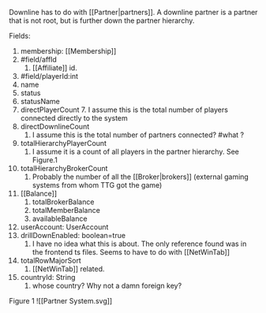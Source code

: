 Downline has to do with [[Partner|partners]]. A downline partner is a partner that is not root, but is further down the partner hierarchy. 

Fields:
1. membership: [[Membership]]
2. #field/affId
	1. [[Affiliate]] id.
3. #field/playerId:int
4. name
5. status
6. statusName
7. directPlayerCount
	7. I assume this is the total number of players connected directly to the system
8. directDownlineCount
	1. I assume this is the total number of partners connected? #what ?
9. totalHierarchyPlayerCount
	1. I assume it is a count of all players in the partner hierarchy. See Figure.1
10. totalHierarchyBrokerCount
	1. Probably the number of all the [[Broker|brokers]] (external gaming systems from whom TTG got the game)
11. [[Balance]]
	1. totalBrokerBalance
	2. totalMemberBalance
	3. availableBalance
12. userAccount: UserAccount
13. drillDownEnabled: boolean=true
	1. I have no idea what this is about. The only reference found was in the frontend ts files. Seems to have to do with [[NetWinTab]]
14. totalRowMajorSort
	1. [[NetWinTab]] related. 
15. countryId: String
	1. whose country? Why not a damn foreign key? 



Figure 1 ![[Partner System.svg]]